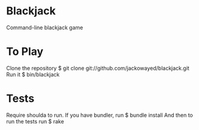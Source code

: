 # Blackjack

Command-line blackjack game

# To Play

Clone the repository
    $ git clone git://github.com/jackowayed/blackjack.git
Run it
    $ bin/blackjack

# Tests

Require shoulda to run. If you have bundler, run
    $ bundle install
And then to run the tests run
    $ rake

